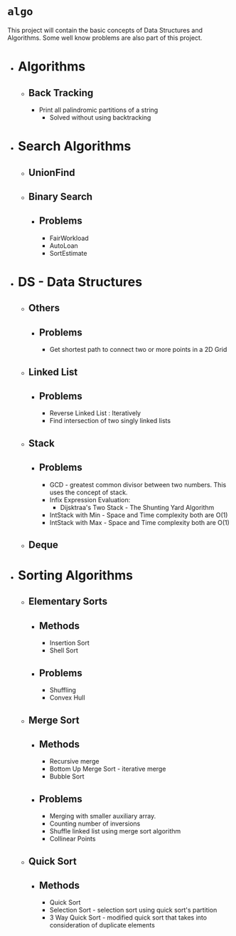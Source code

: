 # `algo`

This project will contain the basic concepts of Data Structures and Algorithms.
Some well know problems are also part of this project.

* **Algorithms**
    =
    * Back Tracking
        -
        * Print all palindromic partitions of a string
            * Solved without using backtracking
* **Search Algorithms**
    =
    * UnionFind
        -
    * Binary Search
        -
        * Problems
            -
            * FairWorkload
            * AutoLoan
            * SortEstimate
        
    
* **DS - Data Structures**
    =
    * Others
        -
        *   Problems
            -
            *   Get shortest path to connect two or more points in a 2D Grid
    * Linked List
        -
        *   Problems
            -
            *   Reverse Linked List : Iteratively
            *   Find intersection of two singly linked lists
    * Stack
        -    
        *   Problems
            -   
            *   GCD - greatest common divisor between two numbers. This uses the concept of stack.
            *   Infix Expression Evaluation:
                *   Dijsktraa's Two Stack - The Shunting Yard Algorithm
            *   IntStack with Min - Space and Time complexity both are O(1)
            *   IntStack with Max - Space and Time complexity both are O(1)
    * Deque
        -

      
               
* **Sorting Algorithms**
    =
    * **Elementary Sorts**
        -
        * Methods
            -
            * Insertion Sort
            * Shell Sort
        * Problems
            -
            * Shuffling
            * Convex Hull
    * **Merge Sort**
        -
        * Methods
            -
            * Recursive merge
            * Bottom Up Merge Sort - iterative merge
            * Bubble Sort
        * Problems
            -
            * Merging with smaller auxiliary array.
            * Counting number of inversions
            * Shuffle linked list using merge sort algorithm
            * Collinear Points
    * **Quick Sort**
        -    
        * Methods
            -
            * Quick Sort
            * Selection Sort  - selection sort using quick sort's partition
            * 3 Way Quick Sort - modified quick sort that takes into consideration of duplicate elements
            